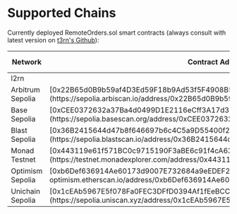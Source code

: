 # Supported Chains

Currently deployed RemoteOrders.sol smart contracts (always consult with latest version on [t3rn's Github](https://github.com/t3rn/t3rn)):

<table>
  <thead>
    <tr>
      <th style={{ width: "15%", textAlign: "left" }}>Network</th>
      <th style={{ width: "40%" }}>Contract Address</th>
      <th style={{ width: "15%", textAlign: "center" }}>Shortcut</th>
      <th style={{ width: "15%", textAlign: "right" }}>Enable Network</th>
    </tr>
  </thead>
  <tbody>
    <tr>
      <td style={{ textAlign: "left" }}>l2rn</td>
      <td>
        <span></span>
      </td>
      <td style={{ textAlign: "center" }}>
        <span>l2rn</span>
      </td>
      <td style={{ textAlign: "right" }}>l2rn</td>
    </tr>
    <tr>
      <td style={{ textAlign: "left" }}>Arbitrum Sepolia</td>
      <td>
        <span>[0x22B65d0B9b59af4D3Ed59F18b9Ad53f5F4908B54](https://sepolia.arbiscan.io/address/0x22B65d0B9b59af4D3Ed59F18b9Ad53f5F4908B54)</span>
      </td>
      <td style={{ textAlign: "center" }}>
        <span>arbt</span>
      </td>
      <td style={{ textAlign: "right" }}>arbitrum-sepolia</td>
    </tr>
    <tr>
      <td style={{ textAlign: "left" }}>Base Sepolia</td>
      <td>
        <span>[0xCEE0372632a37Ba4d0499D1E2116eCff3A17d3C3](https://sepolia.basescan.org/address/0xCEE0372632a37Ba4d0499D1E2116eCff3A17d3C3)</span>
      </td>
      <td style={{ textAlign: "center" }}>
        <span>bast</span>
      </td>
      <td style={{ textAlign: "right" }}>base-sepolia</td>
    </tr>
    <tr>
      <td style={{ textAlign: "left" }}>Blast Sepolia</td>
      <td>
        <span>[0x36B2415644d47b8f646697b6c4C5a9D55400f2Dd](https://sepolia.blastscan.io/address/0x36B2415644d47b8f646697b6c4C5a9D55400f2Dd)</span>
      </td>
      <td style={{ textAlign: "center" }}>
        <span>blst</span>
      </td>
      <td style={{ textAlign: "right" }}>blast-sepolia</td>
    </tr>
    <tr>
      <td style={{ textAlign: "left" }}>Monad Testnet</td>
      <td>[0x443119e61f571BC0c9715190F3aBE6c91f4cA630](https://testnet.monadexplorer.com/address/0x443119e61f571BC0c9715190F3aBE6c91f4cA630)</td>
      <td style={{ textAlign: "center" }}>mont</td>
      <td style={{ textAlign: "right" }}>monad-testnet</td>
    </tr>
    <tr>
      <td style={{ textAlign: "left" }}>Optimism Sepolia</td>
      <td>[0xb6Def636914Ae60173d9007E732684a9eEDEF26E](https://sepolia-optimism.etherscan.io/address/0xb6Def636914Ae60173d9007E732684a9eEDEF26E)</td>
      <td style={{ textAlign: "center" }}>opst</td>
      <td style={{ textAlign: "right" }}>optimism-sepolia</td>
    </tr>
    <tr>
      <td style={{ textAlign: "left" }}>Unichain Sepolia</td>
      <td>[0x1cEAb5967E5f078Fa0FEC3DFfD0394Af1fEeBCC9](https://sepolia.uniscan.xyz/address/0x1cEAb5967E5f078Fa0FEC3DFfD0394Af1fEeBCC9)</td>
      <td style={{ textAlign: "center" }}>unit</td>
      <td style={{ textAlign: "right" }}>unichain-sepolia</td>
    </tr>
  </tbody>
</table>

